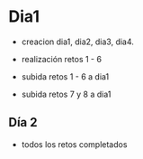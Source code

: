 # Dia1


- creacion dia1, dia2, dia3, dia4.

- realización retos 1 - 6

- subida retos 1 - 6 a dia1

- subida retos 7 y 8 a dia1
## Día 2

- todos los retos completados
